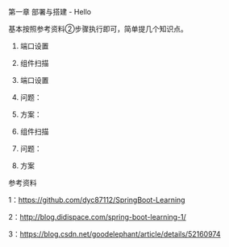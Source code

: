 第一章 部署与搭建 - Hello

基本按照参考资料②步骤执行即可，简单提几个知识点。

1. 端口设置
2. 组件扫描

1. 端口设置

1. 问题：
2. 方案：

2. 组件扫描

1. 问题：
2. 方案



参考资料

1：https://github.com/dyc87112/SpringBoot-Learning

2：http://blog.didispace.com/spring-boot-learning-1/

3：https://blog.csdn.net/goodelephant/article/details/52160974




